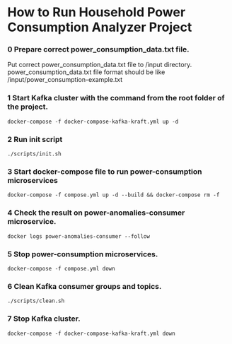 # How to Run Household Power Consumption Analyzer Project
### 0 Prepare correct power_consumption_data.txt file. 
Put correct power_consumption_data.txt file to /input directory.
power_consumption_data.txt file format should be like /input/power_consumption-example.txt


### 1 Start Kafka cluster with the command from the root folder of the project.
```Shell
docker-compose -f docker-compose-kafka-kraft.yml up -d
```

### 2 Run init script

```Shell
./scripts/init.sh
```

### 3 Start docker-compose file to run power-consumption microservices

```Shell
docker-compose -f compose.yml up -d --build && docker-compose rm -f
```

### 4 Check the result on power-anomalies-consumer microservice.

```Shell
docker logs power-anomalies-consumer --follow
```

### 5 Stop power-consumption microservices.

```Shell
docker-compose -f compose.yml down
```

### 6 Clean Kafka consumer groups and topics.

```Shell
./scripts/clean.sh
```
### 7 Stop Kafka cluster.
```Shell
docker-compose -f docker-compose-kafka-kraft.yml down
```